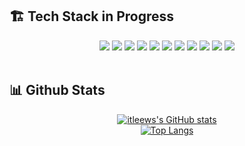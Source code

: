   ## 🏗 Tech Stack in Progress

  <div align = "center">
    
  <img src="https://img.shields.io/badge/C-A8B9CC?style=flat&logo=C&logoColor=white">
  <img src="https://img.shields.io/badge/C++-00599C?style=flat&logo=C%2B%2B&logoColor=white">
  <img src="https://img.shields.io/badge/Python-3776AB?style=flat&logo=Python&logoColor=white"/>
  <img src="https://img.shields.io/badge/JavaScript-F7DF1E?style=flat&logo=JavaScript&logoColor=black"/>
  <img src="https://img.shields.io/badge/TypeScript-3178C6?style=flat&logo=TypeScript&logoColor=white"/>
  <img src="https://img.shields.io/badge/Matlab-0076A8?style=flat&logo=Mathworks&logoColor=white"/>
  <img src="https://img.shields.io/badge/React-61DAFB?style=flat&logo=React&logoColor=black"/>
  <img src="https://img.shields.io/badge/React_Native-61DAFB?style=flat&logo=React&logoColor=black"/>
  <img src="https://img.shields.io/badge/Expo-000020?style=flat&logo=Expo&logoColor=white"/>
  <img src="https://img.shields.io/badge/Next.js-000000?style=flat&logo=Next.js&logoColor=white"/>
  <img src="https://img.shields.io/badge/MFC-00599C?style=flat&logo=Visual%20Studio&logoColor=white"/>
  <br/>
  <br/>

</div>

  ## 📊 Github Stats

<div align = "center">
  
  [![itleews's GitHub stats](https://github-readme-stats.vercel.app/api?username=itleews&show_icons=true&theme=default&hide_border=true&card_width=450&include_all_commits=true&count_private=true)](https://github.com/itleews/github-readme-stats)  
  [![Top Langs](https://github-readme-stats.vercel.app/api/top-langs/?username=itleews&layout=compact&hide_border=true&card_width=450)](https://github.com/itleews/github-readme-stats)

</div>
